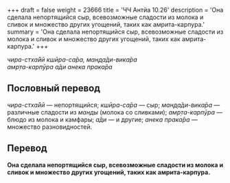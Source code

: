 +++
draft = false
weight = 23666
title = 'ЧЧ Антйа 10.26'
description = 'Она сделала непортящийся сыр, всевозможные сладости из молока и сливок и множество других угощений, таких как амрита-карпура.'
summary = 'Она сделала непортящийся сыр, всевозможные сладости из молока и сливок и множество других угощений, таких как амрита-карпура.'
+++

_чира-стха̄йӣ кшӣра-са̄ра, ман̣д̣а̄ди-вика̄ра  
амр̣та-карпӯра а̄ди анека прака̄ра_

## Пословный перевод

_чира_\-_стха̄йӣ_ — непортящийся; _кшӣра_\-_са̄ра_ — сыр; _ман̣д̣а̄ди_\-_вика̄ра_ — различные сладости из _манды_ (молока со сливками); _амр̣та_\-_карпӯра_ — блюдо из молока и камфары; _а̄ди_ — и другие; _анека_ _прака̄ра_ — множество разновидностей.

## Перевод

**Она сделала непортящийся сыр, всевозможные сладости из молока и сливок и множество других угощений, таких как амрита-карпура.**
